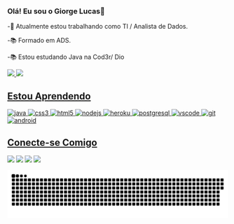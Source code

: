 ### Olá! Eu sou o Giorge Lucas👋
-🔭 Atualmente estou trabalhando como TI / Analista de Dados.

-📚 Formado em ADS.

-📚 Estou estudando Java na Cod3r/ Dio

<div>
  <a href="https://github.com/GiorgeDev">
  <img height="160em" src="https://github-readme-stats.vercel.app/api?username=giorgedev&show_icons=true&theme=tokyonight&include_all_commits=true&count_private=true"/>
  <img height="160em" src="https://github-readme-stats.vercel.app/api/top-langs/?username=giorgedev&layout=compact&langs_count=7&theme=tokyonight"/>
</div>

## Estou Aprendendo
<img src="https://cdn.jsdelivr.net/gh/devicons/devicon/icons/java/java-original.svg" alt="java" width="60" height="60" style="max-width:100%;"></img>
<img src="https://cdn.jsdelivr.net/gh/devicons/devicon/icons/css3/css3-original.svg" alt="css3" width="60" height="60" style="max-width:100%;">
<img src="https://cdn.jsdelivr.net/gh/devicons/devicon/icons/html5/html5-original.svg" alt="html5" width="60" height="60" style="max-width:100%;">
<img src="https://cdn.jsdelivr.net/gh/devicons/devicon/icons/nodejs/nodejs-original.svg" alt="nodejs" width="60" height="60" style="max-width:100%;">
<img src="https://cdn.jsdelivr.net/gh/devicons/devicon/icons/heroku/heroku-plain.svg" alt="heroku" width="60" height="60" style="max-width:100%;">
<img src="https://cdn.jsdelivr.net/gh/devicons/devicon/icons/postgresql/postgresql-original.svg" alt="postgresql"  width="60" height="60" style="max-width:100%;">
<img src="https://cdn.jsdelivr.net/gh/devicons/devicon/icons/vscode/vscode-original.svg" alt="vscode" width="60" height="60" style="max-width:100%;">
<img src="https://cdn.jsdelivr.net/gh/devicons/devicon/icons/git/git-plain.svg" alt="git" width="60" height="60" style="max-width:100%;">
<img src="https://cdn.jsdelivr.net/gh/devicons/devicon/icons/android/android-original.svg" alt="android" width="60" height="60" style="max-width:100%;"></img>
</img>

## Conecte-se Comigo

<div>
  
  <a href="https://www.linkedin.com/in/giorge-lucas-695925187" target="_blank"><img src="https://img.shields.io/badge/-linkedIn-%230077B5?style=for-the-badge&logo=linkedin&logoColor=white" target="_blank"></a>
  <a href="https://www.instagram.com/giorge.lima" target="_blank"><img src="https://img.shields.io/badge/-Instagram-%23E4405F?style=for-the-badge&logo=instagram&logoColor=white" target="_blank"></a>
  <a href = "mailto:giorge.lucas94@gmail.com"><img src="https://img.shields.io/badge/-Gmail-%23333?style=for-the-badge&logo=gmail&logoColor=white" target="_blank"></a>
  <a href="https://discord.gg/aWAdd6W7um" target="_blank"><img src="https://img.shields.io/badge/Discord-7289DA?style=for-the-badge&logo=discord&logoColor=white" target="_blank"></a> 
  
 ![Snake animation](https://github.com/GiorgeDev/GiorgeDev/blob/output/github-contribution-grid-snake.svg)
</div>







  



